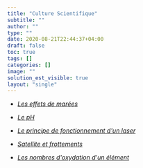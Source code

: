 ```yaml
---
title: "Culture Scientifique"
subtitle: ""
author: ""
type: ""
date: 2020-08-21T22:44:37+04:00
draft: false
toc: true
tags: []
categories: []
image: ""
solution_est_visible: true
layout: "single"
---
```


- [*Les effets de marées*](les_effets_de_marees)

- [*Le pH*](ph)

- <a href="/culture/principe-du-laser/principe-laser.html" >*Le principe de fonctionnement d'un laser*</a>

- <a href="/culture/satellite-et-frottements/Satellite-et-frottements.html">*Satellite et frottements*</a>

- [*Les nombres d'oxydation d'un élément*](nombres_d_oxydation)
